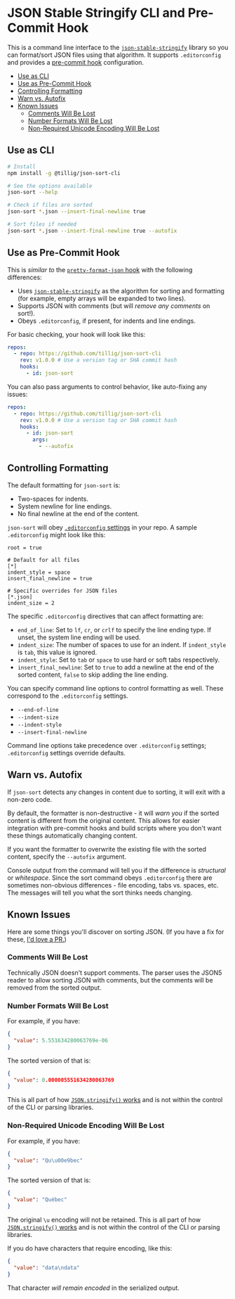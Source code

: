# JSON Stable Stringify CLI and Pre-Commit Hook

This is a command line interface to the [`json-stable-stringify`](https://github.com/ljharb/json-stable-stringify) library so you can format/sort JSON files using that algorithm. It supports `.editorconfig` and provides a [pre-commit hook](https://pre-commit.com) configuration.

- [Use as CLI](#use-as-cli)
- [Use as Pre-Commit Hook](#use-as-pre-commit-hook)
- [Controlling Formatting](#controlling-formatting)
- [Warn vs. Autofix](#warn-vs-autofix)
- [Known Issues](#known-issues)
  - [Comments Will Be Lost](#comments-will-be-lost)
  - [Number Formats Will Be Lost](#number-formats-will-be-lost)
  - [Non-Required Unicode Encoding Will Be Lost](#non-required-unicode-encoding-will-be-lost)

## Use as CLI

```sh
# Install
npm install -g @tillig/json-sort-cli

# See the options available
json-sort --help

# Check if files are sorted
json-sort *.json --insert-final-newline true

# Sort files if needed
json-sort *.json --insert-final-newline true --autofix
```

## Use as Pre-Commit Hook

This is _similar to_ the [`pretty-format-json` hook](https://github.com/pre-commit/pre-commit-hooks/blob/main/pre_commit_hooks/pretty_format_json.py) with the following differences:

- Uses [`json-stable-stringify`](https://github.com/ljharb/json-stable-stringify) as the algorithm for sorting and formatting (for example, empty arrays will be expanded to two lines).
- Supports JSON with comments (but will _remove any comments_ on sort!).
- Obeys `.editorconfig`, if present, for indents and line endings.

For basic checking, your hook will look like this:

```yaml
repos:
  - repo: https://github.com/tillig/json-sort-cli
    rev: v1.0.0 # Use a version tag or SHA commit hash
    hooks:
      - id: json-sort
```

You can also pass arguments to control behavior, like auto-fixing any issues:

```yaml
repos:
  - repo: https://github.com/tillig/json-sort-cli
    rev: v1.0.0 # Use a version tag or SHA commit hash
    hooks:
      - id: json-sort
        args:
          - --autofix
```

## Controlling Formatting

The default formatting for `json-sort` is:

- Two-spaces for indents.
- System newline for line endings.
- No final newline at the end of the content.

`json-sort` will obey [`.editorconfig` settings](https://editorconfig.org/) in your repo. A sample `.editorconfig` might look like this:

```text
root = true

# Default for all files
[*]
indent_style = space
insert_final_newline = true

# Specific overrides for JSON files
[*.json]
indent_size = 2
```

The specific `.editorconfig` directives that can affect formatting are:

- `end_of_line`: Set to `lf`, `cr`, or `crlf` to specify the line ending type. If unset, the system line ending will be used.
- `indent_size`: The number of spaces to use for an indent. If `indent_style` is `tab`, this value is ignored.
- `indent_style`: Set to `tab` or `space` to use hard or soft tabs respectively.
- `insert_final_newline`: Set to `true` to add a newline at the end of the sorted content, `false` to skip adding the line ending.

You can specify command line options to control formatting as well. These correspond to the `.editorconfig` settings.

- `--end-of-line`
- `--indent-size`
- `--indent-style`
- `--insert-final-newline`

Command line options take precedence over `.editorconfig` settings; `.editorconfig` settings override defaults.

## Warn vs. Autofix

If `json-sort` detects any changes in content due to sorting, it will exit with a non-zero code.

By default, the formatter is non-destructive - it will _warn you_ if the sorted content is different from the original content. This allows for easier integration with pre-commit hooks and build scripts where you don't want these things automatically changing content.

If you want the formatter to overwrite the existing file with the sorted content, specify the `--autofix` argument.

Console output from the command will tell you if the difference is _structural_ or _whitespace_. Since the sort command obeys `.editorconfig` there are sometimes non-obvious differences - file encoding, tabs vs. spaces, etc. The messages will tell you what the sort thinks needs changing.

## Known Issues

Here are some things you'll discover on sorting JSON. (If you have a fix for these, [I'd love a PR.](https://github.com/tillig/json-sort-cli/pulls))

### Comments Will Be Lost

Technically JSON doesn't support comments. The parser uses the JSON5 reader to allow sorting JSON with comments, but the comments will be removed from the sorted output.

### Number Formats Will Be Lost

For example, if you have:

```json
{
  "value": 5.551634280063769e-06
}
```

The sorted version of that is:

```json
{
  "value": 0.000005551634280063769
}
```

This is all part of how [`JSON.stringify()` works](https://developer.mozilla.org/en-US/docs/Web/JavaScript/Reference/Global_Objects/JSON/stringify) and is not within the control of the CLI or parsing libraries.

### Non-Required Unicode Encoding Will Be Lost

For example, if you have:

```json
{
  "value": "Qu\u00e9bec"
}
```

The sorted version of that is:

```json
{
  "value": "Québec"
}
```

The original `\u` encoding will not be retained. This is all part of how [`JSON.stringify()` works](https://developer.mozilla.org/en-US/docs/Web/JavaScript/Reference/Global_Objects/JSON/stringify) and is not within the control of the CLI or parsing libraries.

If you do have characters that require encoding, like this:

```json
{
  "value": "data\ndata"
}
```

That character _will remain encoded_ in the serialized output.
